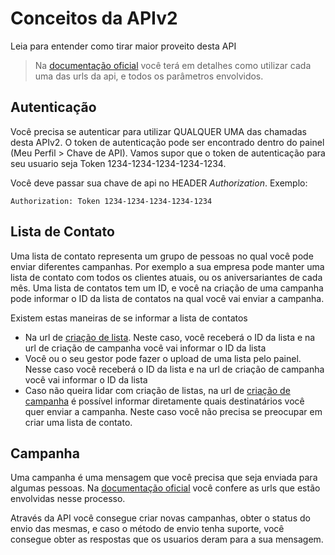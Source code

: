 
# Conceitos da APIv2

Leia para entender como tirar maior proveito desta API

> Na [documentação oficial](http://api.bulkservices.com.br/api-docs/) você terá em detalhes como utilizar cada uma das urls da api, e todos os parâmetros envolvidos.


## Autenticação

Você precisa se autenticar para utilizar QUALQUER UMA das chamadas desta APIv2. O token de autenticação pode ser encontrado dentro do painel (Meu Perfil > Chave de API). Vamos supor que o token de autenticação para seu usuario seja Token 1234-1234-1234-1234-1234.

Você deve passar sua chave de api no HEADER *Authorization*. Exemplo:

    Authorization: Token 1234-1234-1234-1234-1234


## Lista de Contato

Uma lista de contato representa um grupo de pessoas no qual você pode enviar diferentes campanhas. Por exemplo a sua empresa pode manter uma lista de contato com todos os clientes atuais, ou os aniversariantes de cada mês. Uma lista de contatos tem um ID, e você na criação de uma campanha pode informar o ID da lista de contatos na qual você vai enviar a campanha.

Existem estas maneiras de se informar a lista de contatos

* Na url de [criação de lista](http://api.bulkservices.com.br/api-docs/#/Gerenciamento%20de%20Lista/get-all-lists). Neste caso, você receberá o ID da lista e na url de criação de campanha você vai informar o ID da lista
* Você ou o seu gestor pode fazer o upload de uma lista pelo painel. Nesse caso você receberá o ID da lista e na url de criação de campanha você vai informar o ID da lista
* Caso não queira lidar com criação de listas, na url de [criação de campanha](http://api.bulkservices.com.br/api-docs/#/Gerenciamento%20de%20Campanha/campaign-create) é possível informar diretamente quais destinatários você quer enviar a campanha. Neste caso você não precisa se preocupar em criar uma lista de contato.

## Campanha

Uma campanha é uma mensagem que você precisa que seja enviada para algumas pessoas. Na [documentação oficial](http://api.bulkservices.com.br/api-docs/) você confere as urls que estão envolvidas nesse processo.

Através da API você consegue criar novas campanhas, obter o status do envio das mesmas, e caso o método de envio tenha suporte, você consegue obter as respostas que os usuarios deram para a sua mensagem.


